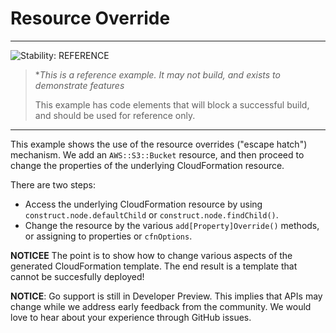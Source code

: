 # Resource Override
<!--BEGIN STABILITY BANNER-->
---

![Stability: REFERENCE](https://img.shields.io/badge/stability-Reference-informational.svg?style=for-the-badge)

> **This is a reference example. It may not build, and exists to demonstrate features*
>
> This example has code elements that will block a successful build, and should be used for reference only.

---
<!--END STABILITY BANNER-->

This example shows the use of the resource overrides ("escape hatch") mechanism.
We add an `AWS::S3::Bucket` resource, and then proceed to change the properties
of the underlying CloudFormation resource.

There are two steps:

* Access the underlying CloudFormation resource by using
  `construct.node.defaultChild` or `construct.node.findChild()`.
* Change the resource by the various `add[Property]Override()` methods,
  or assigning to properties or `cfnOptions`.

**NOTICEE** The point is to show how to change various aspects of the generated
CloudFormation template. The end result is a template that cannot be succesfully
deployed!

**NOTICE**: Go support is still in Developer Preview. This implies that APIs may
change while we address early feedback from the community. We would love to hear
about your experience through GitHub issues.
